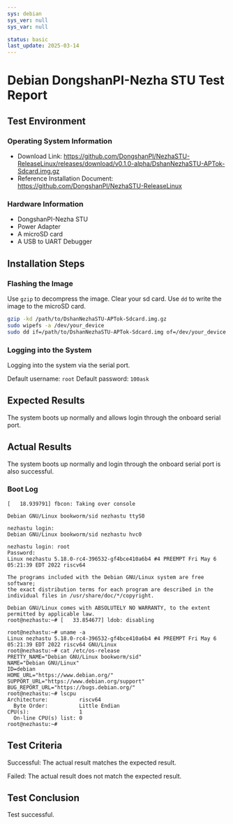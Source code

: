 ```yaml
---
sys: debian
sys_ver: null
sys_var: null

status: basic
last_update: 2025-03-14
---
```


# Debian DongshanPI-Nezha STU Test Report

## Test Environment

### Operating System Information

- Download Link: https://github.com/DongshanPI/NezhaSTU-ReleaseLinux/releases/download/v0.1.0-alpha/DshanNezhaSTU-APTok-Sdcard.img.gz
- Reference Installation Document: https://github.com/DongshanPI/NezhaSTU-ReleaseLinux

### Hardware Information

- DongshanPI-Nezha STU
- Power Adapter
- A microSD card
- A USB to UART Debugger

## Installation Steps

### Flashing the Image

Use `gzip` to decompress the image.
Clear your sd card.
Use `dd` to write the image to the microSD card.

```bash
gzip -kd /path/to/DshanNezhaSTU-APTok-Sdcard.img.gz
sudo wipefs -a /dev/your_device
sudo dd if=/path/to/DshanNezhaSTU-APTok-Sdcard.img of=/dev/your_device bs=1M status=progress
```

### Logging into the System

Logging into the system via the serial port.

Default username: `root`
Default password: `100ask`

## Expected Results

The system boots up normally and allows login through the onboard serial port.

## Actual Results

The system boots up normally and login through the onboard serial port is also successful.

### Boot Log

```log
[   18.939791] fbcon: Taking over console

Debian GNU/Linux bookworm/sid nezhastu ttyS0

nezhastu login: 
Debian GNU/Linux bookworm/sid nezhastu hvc0

nezhastu login: root
Password: 
Linux nezhastu 5.18.0-rc4-396532-gf4bce410a6b4 #4 PREEMPT Fri May 6 05:21:39 EDT 2022 riscv64

The programs included with the Debian GNU/Linux system are free software;
the exact distribution terms for each program are described in the
individual files in /usr/share/doc/*/copyright.

Debian GNU/Linux comes with ABSOLUTELY NO WARRANTY, to the extent
permitted by applicable law.
root@nezhastu:~# [   33.854677] ldob: disabling

root@nezhastu:~# uname -a
Linux nezhastu 5.18.0-rc4-396532-gf4bce410a6b4 #4 PREEMPT Fri May 6 05:21:39 EDT 2022 riscv64 GNU/Linux
root@nezhastu:~# cat /etc/os-release
PRETTY_NAME="Debian GNU/Linux bookworm/sid"
NAME="Debian GNU/Linux"
ID=debian
HOME_URL="https://www.debian.org/"
SUPPORT_URL="https://www.debian.org/support"
BUG_REPORT_URL="https://bugs.debian.org/"
root@nezhastu:~# lscpu
Architecture:          riscv64
  Byte Order:          Little Endian
CPU(s):                1
  On-line CPU(s) list: 0
root@nezhastu:~# 

```

## Test Criteria

Successful: The actual result matches the expected result.

Failed: The actual result does not match the expected result.

## Test Conclusion

Test successful.
